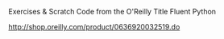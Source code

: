 Exercises & Scratch Code from the O'Reilly Title Fluent Python

  http://shop.oreilly.com/product/0636920032519.do
